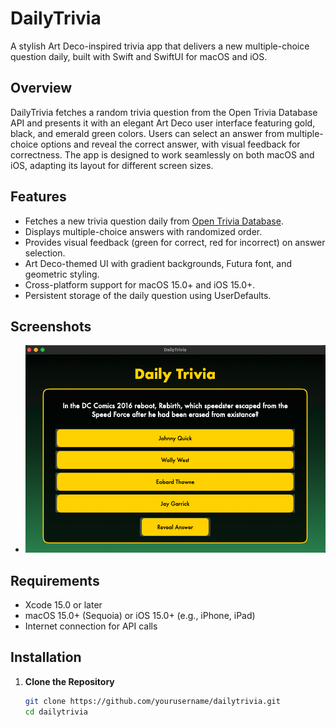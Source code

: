 # DailyTrivia

A stylish Art Deco-inspired trivia app that delivers a new multiple-choice question daily, built with Swift and SwiftUI for macOS and iOS.

## Overview

DailyTrivia fetches a random trivia question from the Open Trivia Database API and presents it with an elegant Art Deco user interface featuring gold, black, and emerald green colors. Users can select an answer from multiple-choice options and reveal the correct answer, with visual feedback for correctness. The app is designed to work seamlessly on both macOS and iOS, adapting its layout for different screen sizes.

## Features
- Fetches a new trivia question daily from [Open Trivia Database](https://opentdb.com).
- Displays multiple-choice answers with randomized order.
- Provides visual feedback (green for correct, red for incorrect) on answer selection.
- Art Deco-themed UI with gradient backgrounds, Futura font, and geometric styling.
- Cross-platform support for macOS 15.0+ and iOS 15.0+.
- Persistent storage of the daily question using UserDefaults.

## Screenshots
- ![macOS Screenshot](./screenshots/macos_dailytrivia.png)

## Requirements
- Xcode 15.0 or later
- macOS 15.0+ (Sequoia) or iOS 15.0+ (e.g., iPhone, iPad)
- Internet connection for API calls

## Installation

1. **Clone the Repository**
   ```bash
   git clone https://github.com/yourusername/dailytrivia.git
   cd dailytrivia
